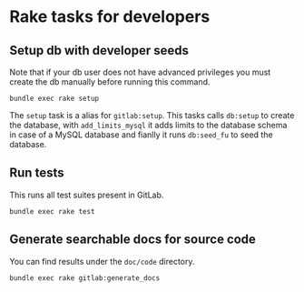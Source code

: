 # Rake tasks for developers

## Setup db with developer seeds

Note that if your db user does not have advanced privileges you must create the db manually before running this command.

```
bundle exec rake setup
```

The `setup` task is a alias for `gitlab:setup`.
This tasks calls `db:setup` to create the database, with `add_limits_mysql` it adds limits to the database schema in case of a MySQL database and fianlly it runs `db:seed_fu` to seed the database.

## Run tests

This runs all test suites present in GitLab.

```
bundle exec rake test
```

## Generate searchable docs for source code

You can find results under the `doc/code` directory.

```
bundle exec rake gitlab:generate_docs
```
